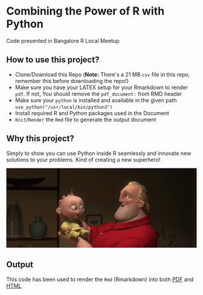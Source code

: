 # Combining the Power of R with Python

Code presented in Bangalore R Local Meetup 

## How to use this project?

* Clone/Download this Repo (**Note:** There's a 21 MB `csv` file in this repo, remember this before downloading the repo!)
* Make sure you have your LATEX setup for your Rmarkdown to render `pdf`. If not, You should remove the `pdf_document:` from RMD header
* Make sure your `python` is installed and available in the given path `use_python("/usr/local/bin/python3") `
* Install required R and Python packages used in the Document
* `Knit`/`Render` the `Rmd` file to generate the output document

## Why this project?

Simply to show you can use Python inside R seamlessly and innovate new solutions to your problems. Kind of creating a new superhero! 

![Jack-Jack Parr](jack-jacc_Parr.jpg)

## Output

This code has been used to render the `Rmd` (Rmarkdown) into both [PDF](py_plus_r.pdf) and [HTML](https://htmlpreview.github.io/?https://github.com/amrrs/python_plus_r_brug/blob/master/py_plus_r.html)


